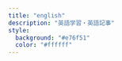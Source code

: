 ```yaml
---
title: "english"
description: "英語学習・英語記事"
style:
  background: "#e76f51"
  color: "#ffffff"
---
```


